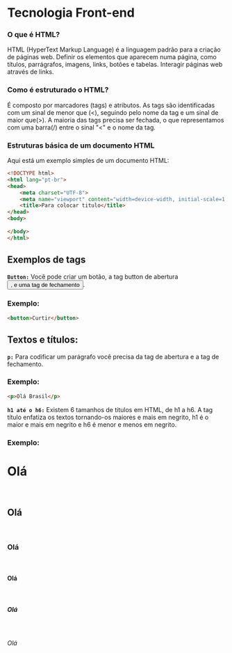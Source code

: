 # Tecnologia Front-end #

### O que é HTML?
HTML (HyperText Markup Language) é a linguagem padrão para a criação de páginas web.
Definir os elementos que aparecem numa página, como títulos, parrágrafos, imagens, links, botões e tabelas.
Interagir páginas web através de links.

### Como é estruturado o HTML?
É composto por marcadores (tags) e atributos.
As tags são identificadas com um sinal de menor que (<), seguindo pelo nome da tag e um sinal de maior que(>).
A maioria das tags precisa ser fechada, o que representamos com uma barra(/) entre o sinal "<" e o nome da tag.

### Estruturas básica de um documento HTML
Aqui está um exemplo simples de um documento HTML:
``` HTML
<!DOCTYPE html>
<html lang="pt-br">
<head>
    <meta charset="UTF-8">
    <meta name="viewport" content="width=device-width, initial-scale=1.0">
    <title>Para colocar titulo</title>
</head>
<body>
    
</body>
</html>
```

## Exemplos de tags
**`Button:`** Você pode criar um botão, a tag button de abertura <button>, e uma tag de fechamento </button>.

### Exemplo:
```HTML
<button>Curtir</button> 
```

## Textos e títulos:
**`p:`** Para codificar um parágrafo você precisa da tag de abertura e a tag de fechamento.

### Exemplo:
```HTML
<p>Olá Brasil</p>
```

**`h1 até o h6:`** Existem 6 tamanhos de títulos em HTML, de h1 a h6. A tag título enfatiza os textos tornando-os maiores e mais em negrito, h1 é o maior e mais em negrito e h6 é menor e menos em negrito.

### Exemplo:

<h1>Olá</h1> <br>
<h2>Olá</h2> <br>
<h3>Olá</h3> <br>
<h4>Olá</h4> <br>
<h5>Olá</h5> <br>
<h6>Olá</h6> 

